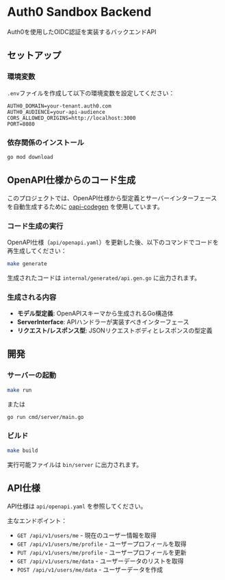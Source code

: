 # Auth0 Sandbox Backend

Auth0を使用したOIDC認証を実装するバックエンドAPI

## セットアップ

### 環境変数

`.env`ファイルを作成して以下の環境変数を設定してください：

```
AUTH0_DOMAIN=your-tenant.auth0.com
AUTH0_AUDIENCE=your-api-audience
CORS_ALLOWED_ORIGINS=http://localhost:3000
PORT=8080
```

### 依存関係のインストール

```bash
go mod download
```

## OpenAPI仕様からのコード生成

このプロジェクトでは、OpenAPI仕様から型定義とサーバーインターフェースを自動生成するために [oapi-codegen](https://github.com/oapi-codegen/oapi-codegen) を使用しています。

### コード生成の実行

OpenAPI仕様（`api/openapi.yaml`）を更新した後、以下のコマンドでコードを再生成してください：

```bash
make generate
```

生成されたコードは `internal/generated/api.gen.go` に出力されます。

### 生成される内容

- **モデル型定義**: OpenAPIスキーマから生成されるGo構造体
- **ServerInterface**: APIハンドラーが実装すべきインターフェース
- **リクエスト/レスポンス型**: JSONリクエストボディとレスポンスの型定義

## 開発

### サーバーの起動

```bash
make run
```

または

```bash
go run cmd/server/main.go
```

### ビルド

```bash
make build
```

実行可能ファイルは `bin/server` に出力されます。

## API仕様

API仕様は `api/openapi.yaml` を参照してください。

主なエンドポイント：

- `GET /api/v1/users/me` - 現在のユーザー情報を取得
- `GET /api/v1/users/me/profile` - ユーザープロフィールを取得
- `PUT /api/v1/users/me/profile` - ユーザープロフィールを更新
- `GET /api/v1/users/me/data` - ユーザーデータのリストを取得
- `POST /api/v1/users/me/data` - ユーザーデータを作成

